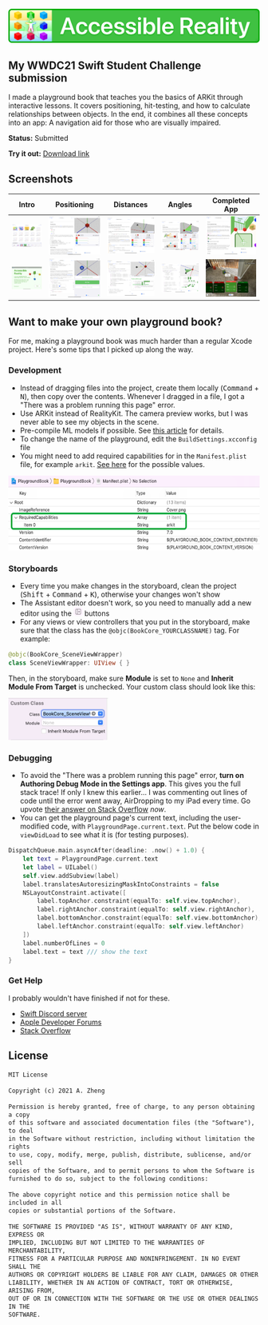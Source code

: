![Accessible Reality](GitHub/Header.png)

## My WWDC21 Swift Student Challenge submission
I made a playground book that teaches you the basics of ARKit through interactive lessons. It covers positioning, hit-testing, and how to calculate relationships between objects. In the end, it combines all these concepts into an app: A navigation aid for those who are visually impaired.

**Status:** Submitted

**Try it out:** [Download link](https://github.com/aheze/AccessibleReality/releases/download/v1.0/Accessible.Reality.playgroundbook.zip)

## Screenshots

Intro | Positioning | Distances | Angles | Completed App
--- | --- | --- | --- | ---
[![](GitHub/Screenshots/Thumb-Gallery.PNG)](GitHub/Screenshots/Thumb-Gallery.PNG) | [![](GitHub/Screenshots/Thumb-Positioning.PNG)](GitHub/Screenshots/Positioning.PNG) | [![](GitHub/Screenshots/Thumb-Distance.PNG)](GitHub/Screenshots/Distance.PNG) | [![](GitHub/Screenshots/Thumb-Angle.PNG)](GitHub/Screenshots/Angle.PNG) | [![](GitHub/Screenshots/Thumb-Completed.PNG)](GitHub/Screenshots/Completed.PNG)
[![](GitHub/Screenshots/Thumb-Intro.PNG)](GitHub/Screenshots/Intro.PNG) | [![](GitHub/Screenshots/Thumb-Positioning-run.PNG)](GitHub/Screenshots/Positioning-run.PNG) | [![](GitHub/Screenshots/Thumb-Distance-run.PNG)](GitHub/Screenshots/Distance-run.PNG) | [![](GitHub/Screenshots/Thumb-Angle-run.PNG)](GitHub/Screenshots/Angle-run.PNG) | [![](GitHub/Screenshots/Thumb-Completed-run.PNG)](GitHub/Screenshots/Completed-run.PNG)

## Want to make your own playground book?
For me, making a playground book was much harder than a regular Xcode project. Here's some tips that I picked up along the way.

### Development
- Instead of dragging files into the project, create them locally (<kbd>Command</kbd> + <kbd>N</kbd>), then copy over the contents. Whenever I dragged in a file, I got a "There was a problem running this page" error.
- Use ARKit instead of RealityKit. The camera preview works, but I was never able to see my objects in the scene.
- Pre-compile ML models if possible. See [this article](https://heartbeat.fritz.ai/how-to-run-and-test-core-ml-models-in-swift-playgrounds-8e4b4f9cf676) for details.
- To change the name of the playground, edit the `BuildSettings.xcconfig` file
- You might need to add required capabilities for in the `Manifest.plist` file, for example `arkit`. [See here](https://developer.apple.com/documentation/bundleresources/information_property_list/uirequireddevicecapabilities) for the possible values.

<kbd><img src="GitHub/RequiredCapabilities.png" height="150" alt="RequiredCapabilities (Array) at Root Key including Item 0 (String) set to `arkit`"></kbd>

### Storyboards
- Every time you make changes in the storyboard, clean the project (<kbd>Shift</kbd> + <kbd>Command</kbd> + <kbd>K</kbd>), otherwise your changes won't show
- The Assistant editor doesn't work, so you need to manually add a new editor using the ![](GitHub/NewEditor.png) buttons
- For any views or view controllers that you put in the storyboard, make sure that the class has the `@objc(BookCore_YOURCLASSNAME)` tag. For example:
```swift
@objc(BookCore_SceneViewWrapper)
class SceneViewWrapper: UIView { }
```
Then, in the storyboard, make sure **Module** is set to `None` and **Inherit Module From Target** is unchecked. Your custom class should look like this: 

<kbd><img src="GitHub/CustomClass.png" width="200" alt="Custom Class set to BookCore_SceneViewWrapper, with Module None and Inherit Module From Target unchecked"></kbd>


### Debugging
- To avoid the "There was a problem running this page" error, **turn on Authoring Debug Mode in the Settings app**. This gives you the full stack trace! If only I knew this earlier... I was commenting out lines of code until the error went away, AirDropping to my iPad every time. Go upvote [their answer on Stack Overflow](https://stackoverflow.com/a/67076862/14351818) *now*.
- You can get the playground page's current text, including the user-modified code, with `PlaygroundPage.current.text`. Put the below code in `viewDidLoad` to see what it is (for testing purposes).
```swift
DispatchQueue.main.asyncAfter(deadline: .now() + 1.0) {
    let text = PlaygroundPage.current.text
    let label = UILabel()
    self.view.addSubview(label)
    label.translatesAutoresizingMaskIntoConstraints = false
    NSLayoutConstraint.activate([
        label.topAnchor.constraint(equalTo: self.view.topAnchor),
        label.rightAnchor.constraint(equalTo: self.view.rightAnchor),
        label.bottomAnchor.constraint(equalTo: self.view.bottomAnchor),
        label.leftAnchor.constraint(equalTo: self.view.leftAnchor)
    ])
    label.numberOfLines = 0
    label.text = text /// show the text
}
```

### Get Help
I probably wouldn't have finished if not for these.
- [Swift Discord server](https://discord.gg/zemPCtxE)
- [Apple Developer Forums](https://developer.apple.com/forums/)
- [Stack Overflow](https://stackoverflow.com/questions/tagged/swift)

## License
```
MIT License

Copyright (c) 2021 A. Zheng

Permission is hereby granted, free of charge, to any person obtaining a copy
of this software and associated documentation files (the "Software"), to deal
in the Software without restriction, including without limitation the rights
to use, copy, modify, merge, publish, distribute, sublicense, and/or sell
copies of the Software, and to permit persons to whom the Software is
furnished to do so, subject to the following conditions:

The above copyright notice and this permission notice shall be included in all
copies or substantial portions of the Software.

THE SOFTWARE IS PROVIDED "AS IS", WITHOUT WARRANTY OF ANY KIND, EXPRESS OR
IMPLIED, INCLUDING BUT NOT LIMITED TO THE WARRANTIES OF MERCHANTABILITY,
FITNESS FOR A PARTICULAR PURPOSE AND NONINFRINGEMENT. IN NO EVENT SHALL THE
AUTHORS OR COPYRIGHT HOLDERS BE LIABLE FOR ANY CLAIM, DAMAGES OR OTHER
LIABILITY, WHETHER IN AN ACTION OF CONTRACT, TORT OR OTHERWISE, ARISING FROM,
OUT OF OR IN CONNECTION WITH THE SOFTWARE OR THE USE OR OTHER DEALINGS IN THE
SOFTWARE.
```

